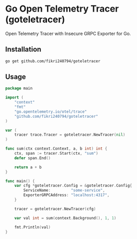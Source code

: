 # Go Open Telemetry Tracer (goteletracer)
Open Telemetry Tracer with Insecure GRPC Exporter for Go.

## Installation
```bash
go get github.com/fikri240794/goteletracer
```

## Usage
```go
package main

import (
	"context"
	"fmt"
	"go.opentelemetry.io/otel/trace"
	"github.com/fikri240794/goteletracer"
)

var (
	tracer trace.Tracer = goteletracer.NewTracer(nil)
)

func sum(ctx context.Context, a, b int) int {
	ctx, span := tracer.Start(ctx, "sum")
	defer span.End()

	return a + b
}

func main() {
	var cfg *goteletracer.Config = &goteletracer.Config{
		ServiceName:         "some-service",
		ExporterGRPCAddress: "localhost:4317",
	}

	tracer = goteletracer.NewTracer(cfg)

	var val int = sum(context.Background(), 1, 1)

	fmt.Println(val)
}
```